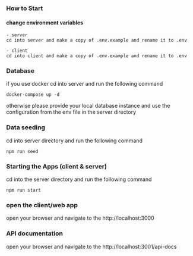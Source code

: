 ### How to Start


#### change environment variables
```
- server
cd into server and make a copy of .env.example and rename it to .env

- client
cd into client and make a copy of .env.example and rename it to .env
```

### Database 
if you use docker cd into server and run the following command  

```shell
docker-compose up -d
```

otherwise please provide your local database instance and use the configuration from the env file in the server directory


### Data seeding

cd into server directory and run the following command

```shell
npm run seed
```

### Starting the Apps (client & server)

cd into the server directory and run the following command
```shell
npm run start
```



### open the client/web app
open your browser and navigate to the http://localhost:3000

### API documentation
open your browser and navigate to the http://localhost:3001/api-docs



<!-- npx ts-node src/swagger.ts -->